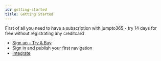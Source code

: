 ```yaml
---
id: getting-started
title: Getting Started
---
```


First of all you need to have a subscription with jumpto365 - try 14 days for free without registrating any creditcard

-   [Sign up - Try & Buy](https://pro.jumpto365.com/pricing)
-   [Sign in](https://pro.jumpto365.com/dashboard) and publish your first navigation
-   [Integrate](./sharepoint-app-catalog)
